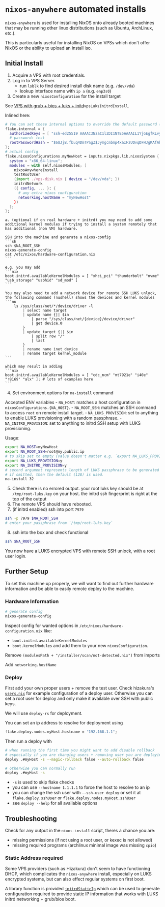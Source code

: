 # `nixos-anywhere` automated installs

`nixos-anywhere` is used for installing NixOS onto already booted machines
that may be running other linux distributions (such as Ubuntu, ArchLinux, etc.).

This is particularly useful for installing NixOS on VPSs which don't offer NixOS
or the ability to upload an install iso.

## Initial Install

1. Acquire a VPS with root credentials.
2. Log in to VPS Server.
    - run `lsblk` to find desired install disk name (e.g. `/dev/vda`)
    - lookup interface name with `ip a` (e.g. `enp3s0`)
3. Create a new `nixosConfiguration` for the install target

See [VPS with grub + bios + luks + initd](./examples)`vpsLuksInitrdInstall`.

Inlined here:
```nix
# You can set these internal options to override the default password ("test") and authorizedKeys
flake.internal = {
  authorizedKeys = [ "ssh-ed25519 AAAAC3NzaC1lZDI1NTE5AAAAIL1YjGEgfKLvytHTvTvu+B4G/NsjCVY2iaNgy73Nuxv9" ];
  # password: test
  rootPasswordHash = "$6$JjB.fbuq4DmTPagZ$Jymgcmbmp4xaIFzUQvqDFHJgKAfAbKiDrWp0yS0Z1lT46bpsQzRdkEFz6GXFk4MgKfLyLSyG3lYBsgNwgP3Kw1";
};
# actual config
flake.nixosConfigurations.myNewHost = inputs.nixpkgs.lib.nixosSystem {
  system = "x86_64-linux";
  modules = with self.nixosModules; [
    nixosAnywhereInstall
    testRootUser
    (import ./vps-disk.nix { device = "/dev/vda"; })
    initrdNetwork
    ({ config, ... }: {
      # any extra nixos configuration
      networking.hostName = "myNewHost"
    })
  ];
};
```

    a. (optional if on real hardware + initrd) you may need to add some additional kernel modules if trying to install a system remotely that has additional (non VM) hardware.

    SSH into the machine and generate a nixos-config
    ```sh
    ssh $NA_ROOT_SSH
    nixos-generate-config
    cat /etc/nixos/hardware-configuration.nix
    ```

    e.g. you may add
    ```nix
    boot.initrd.availableKernelModules = [ "xhci_pci" "thunderbolt" "nvme" "usb_storage" "usbhid" "sd_mod" ]
    ```

    You may also need to add a network device for remote SSH LUKS unlock, the following command (nushell) shows the devices and kernel modules
    ```nu
        ls /sys/class/net/*/device/driver -l
            | select name target
            | update name {|| $in
                | parse "/sys/class/net/{device}/device/driver" 
                | get device.0
            }
            | update target {|| $in
                | split row "/"
                | last
            }
            | rename name inet_device
            | rename target kernel_module
    ```

    which may result in adding
    ```nix
    boot.initrd.availableKernelModules = [ "cdc_ncm" "mt7921e" "i40e" "r8169" "alx" ]; # lots of examples here
    ```

4. Set environment options for `na-install` command

Accepted ENV variables
    - `NA_HOST`: matches a host configuration in `nixosConfigurations.{NA_HOST}`.
    - `NA_ROOT_SSH`: matches an SSH command to access `root` on remote install target.
    - `NA_LUKS_PROVISION`: set to anything to enable LUKS provisioning with a random passphrase.
    - `NA_INITRD_PROVISION`: set to anything to initrd SSH setup with LUKS provisioning.

Usage:
```sh
export NA_HOST=myNewHost
export NA_ROOT_SSH=root@my.public.ip
# to skip set to empty (value doesn't matter e.g. `export NA_LUKS_PROVISION=`)
export NA_LUKS_PROVISION=y
export NA_INITRD_PROVISION=y
# second argument represents length of LUKS passphrase to be generated
# if omitted, then the default (128) is used.
na-install 32
```

5. Check there is no errored output.
your root luks key should be at `/tmp/root-luks.key` on your host.
the initrd ssh fingerprint is right at the top of the output
6. The remote VPS should have rebooted.
7. (if initrd enabled) ssh into port `7979`
```sh
ssh -p 7979 $NA_ROOT_SSH
# enter your passphrase from `/tmp/root-luks.key`
```
8. ssh into the box and check functional
```sh
ssh $NA_ROOT_SSH
```

You now have a LUKS encrypted VPS with remote SSH unlock, with a root user login.

## Further Setup

To set this machine up properly, we will want to find out further hardware information
and be able to easily remote deploy to the machine.

### Hardware Information

```sh
# generate config
nixos-generate-config
```

Inspect config for wanted options in `/etc/nixos/hardware-configuration.nix` like:
  - `boot.initrd.availableKernelModules`
  - `boot.kernelModules`
and add them to your new `nixosConfiguration`.

Remove `(modulesPath + "/installer/scan/not-detected.nix")` from imports

Add `networking.hostName`

### Deploy

First add your own proper users + remove the test user.
Check hizakura's [`users.nix`](../hosts/hizakura/users.nix) for example configuration of
a deploy user. Otherwise you can set a root user for deploy and only make it available
over SSH with public keys.

We will use `deploy-rs` for deployment.

You can set an ip address to resolve for deployment using
```nix
flake.deploy.nodes.myHost.hostname = "192.168.1.1";
```

Then run a deploy with
```sh
# when running the first time you might want to add disable rollback
# especially if you are changing users + removing user you are deploying as
deploy .#myHost -s --magic-rollback false --auto-rollback false

# otherwise you can normally run
deploy .#myHost -s
```
  - `-s` is used to skip flake checks
  - you can use `--hostname 1.1.1.1` to force the host to resolve to an ip
  - you can change the ssh user with `--ssh-user deploy` or set it at `flake.deploy.sshUser`
    or `flake.deploy.nodes.myHost.sshUser`
  - see `deploy --help` for all available options

## Troubleshooting

Check for any output in the `nixos-install` script, theres a chance you are:
  - missing permissions (if not using a root user, or kexec is not allowed)
  - missing required programs (archlinux minimal image was missing `cpio`)

### Static Address required

Some VPS providers (such as Hizakura) don't seem to have functioning DHCP,
which complicates the `nixos-anywhere` install, especially on LUKS encrypted systems,
but can also effect regular systems on first boot.

A library function is provided [`initrdStaticIp`](./default.nix) which can be used to generate configuration
required to provide static IP information that works with LUKS initrd networking + grub/bios boot.

